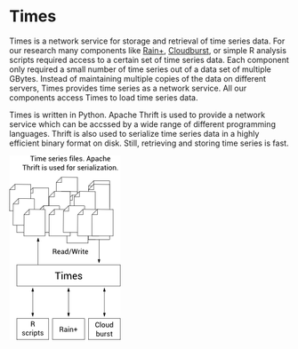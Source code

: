 # Times

Times is a network service for storage and retrieval of time series data. For our research many components like [Rain+](https://github.com/jacksonicson/cloudburst), [Cloudburst](https://github.com/jacksonicson/cloudburst), or simple R analysis scripts required access to a certain set of time series data. Each component only required a small number of time series out of a data set of multiple GBytes. Instead of maintaining multiple copies of the data on different servers, Times provides time series as a network service. All our components access Times to load time series data. 

Times is written in Python. Apache Thrift is used to provide a network service which can be accssed by a wide range of different programming languages. Thrift is also used to serialize time series data in a highly efficient binary format on disk. Still, retrieving and storing time series is fast. 


![Times](pics/times.png "Times scenario")
